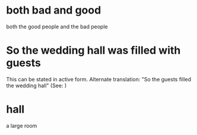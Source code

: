 
# both bad and good
both the good people and the bad people

# So the wedding hall was filled with guests
This can be stated in active form. Alternate translation: "So the guests filled the wedding hall" (See: )

# hall
a large room